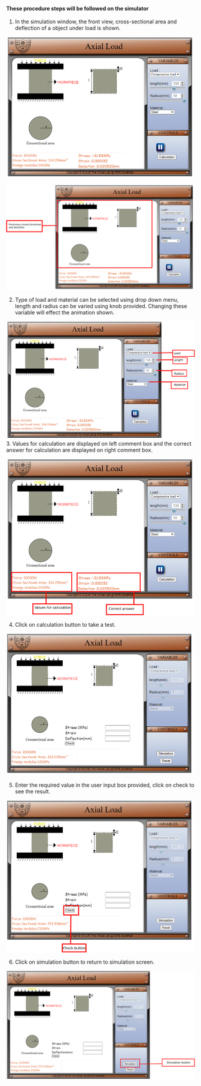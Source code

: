 #### These procedure steps will be followed on the simulator

1. In the simulation window, the front view, cross-sectional area and deflection  of a object under load is shown.

![alt text](images/1.png)<br>

![alt text](images/2.png)<br>

2. Type of load and material can be selected using drop down menu, length  and radius can be varied using knob provided. Changing these variable will effect the animation shown.

![alt text](images/3.png)<br>
3. Values for calculation are displayed on left comment box and the correct answer for calculation are displayed on right comment box.

![alt text](images/4.png)<br>

4. Click on calculation button to take a test.

![alt text](images/5.png)<br>

5. Enter the required value in the user input box provided, click on check to see the result.

![alt text](images/7.png)<br>

6. Click on simulation button to return to simulation screen.

![alt text](images/8.png)<br>
